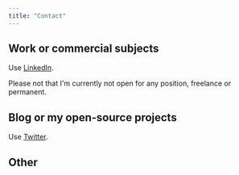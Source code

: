 ```yaml
---
title: "Contact"
---
```


## Work or commercial subjects
Use [LinkedIn](https://www.linkedin.com/in/jucrouzet/).

Please not that I'm currently not open for any position, freelance or permanent.

## Blog or my open-source projects
Use [Twitter](https://twitter.com/fullstackjacket).

## Other